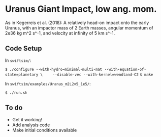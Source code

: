 Uranus Giant Impact, low ang. mom.
==================================

As in Kegerreis et al. (2018): A relatively head-on impact onto the early Uranus, 
with an impactor mass of 2 Earth masses, angular momentum of 2e36 kg m^2 s^-1,
and velocity at infinity of 5 km s^-1.

Code Setup
----------

In `swiftsim/`:

`$ ./configure --with-hydro=minimal-multi-mat --with-equation-of-state=planetary \ `
`   --disable-vec --with-kernel=wendland-C2`
`$ make`

In `swiftsim/examples/Uranus_m2L2v5_1e5/`:

`$ ./run.sh`


To do
-----

* Get it working!
* Add analysis code
* Make initial conditions available
